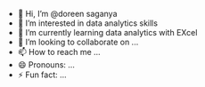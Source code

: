 - 👋 Hi, I’m @doreen saganya 
- 👀 I’m interested in data analytics skills
- 🌱 I’m currently learning data analytics with EXcel
- 💞️ I’m looking to collaborate on ...
- 📫 How to reach me ...
- 😄 Pronouns: ...
- ⚡ Fun fact: ...

<!---
saganya/saganya is a ✨ special ✨ repository because its `README.md` (this file) appears on your GitHub profile.
You can click the Preview link to take a look at your changes.
--->
